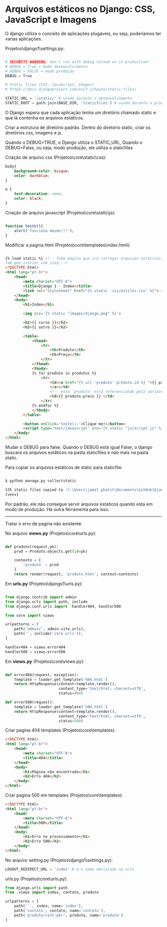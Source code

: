 # Arquivos estáticos no Django: CSS, JavaScript e Imagens

O django utiliza o conceito de aplicações plugáveis, ou seja, poderiamos ter
varias aplicações.

Projetos\django1\settings.py:

```python

# SECURITY WARNING: don't run with debug turned on in production!
# DEBUG = True = modo desenvolvimento
# DEBUG = FALSE = modo produção
DEBUG = True

# Static files (CSS, JavaScript, Images)
# https://docs.djangoproject.com/en/3.1/howto/static-files/

STATIC_URL = '/static/' # usado durante o desenvolvimento
STATIC_ROOT = path.join(BASE_DIR, 'staticfiles') # usado durante a produção.


```

O Django espera que cada aplicação tenha um diretório chamado
static e que lá contenha os arquivos estáticos.

Criar a estrutura de diretório padrão. Dentro do diretório
static, criar os diretórios css, imagens e js.

Quando o DEBUG=TRUE, o Django utiliza o STATIC_URL,
Quando o DEBUG=False, ou seja, modo produção, ele utiliza
o staticfiles

Criação de arquivo css (Projetos\core\static\css):

```css
body{
    background-color: bisque;
    color: darkblue;
}

a {
    text-decoration: none;
    color: black;
}
```

Criação de arquivo javascript (Projetos\core\static\js):

```javascript

function teste(){
    alert('funciona mesmo!!!');
}
```

Modificar a pagina html (Projetos\core\templates\index.html):

```html

{% load static %} <!-- Toda página que irá carregar arquivos estáticos,
tem que iniciar com isso.-->
<!DOCTYPE html>
<html lang="pt-br">
    <head>
        <meta charset="UTF-8">
        <title>Django 1 - Index</title>
        <link rel="stylesheet" href="{% static 'css/estilos.css' %}"> <!--indicação de uso de css-->
    </head>
    <body>
        <h1>Index</h1>

        <img src='{% static "images/django.png" %}'>

        <h2>{{ curso }}</h2>
        <h2>{{ outro }}</h2>

        <table>
            <thead>
                <tr>
                    <th>Produto</th>
                    <th>Preço</th>
                </tr>
            </thead>
            <tbody>
            {% for produto in produtos %}
                <tr>
                    <td><a href="{% url 'produto' produto.id %} ">{{ produto.nome }} 
                    </a></td>
                    <!-- esse 'produto' está referenciando pela variavel nome em urls e pelo nome da função em views/urls-->
                    <td>{{ produto.preco }} </td>
                </tr>
            {% endfor %}
            </tbody>
        </table>

        <button onClick='teste();'>Clique me!</button>
        <script type='text/javascript' src='{% static "js/script.js" %}'> </script>
    </body>
</html>

```

Mudar o DEBUG para false. 
Quando o DEBUG está igual False, o django buscará os arquivos estáticos 
na pasta staticfiles e não mais na pasta static.

Para copiar os arquivos estáticos de static para staticfile:

```bash

$ python manage.py collectstatic

135 static files copied to 'C:\Users\jamal_ghatit\Documents\GitHub\Django_udemy\Section_3_Django_Framework_basico\Projetos\staticfiles'.
(venv) 

```

Por padrão, ele não consegue servir arquivos estaticos quando esta em modo de produção.
Há outra ferramenta para isso.

--------------

Tratar o erro de pagina não existente:

No arquivo **views.py** (Projetos\core\urls.py):

```python

def produto(request,pk):
    prod = Produto.objects.get(id=pk)

    contexto = {
        'produto' : prod
    }
    return render(request, 'produto.html', context=contexto)

```

Em **urls.py** (Projetos\django1\urls.py):

```python

from django.contrib import admin
from django.urls import path, include
from django.conf.urls import  handler404, handler500

from core import views

urlpatterns = [
    path('admin/', admin.site.urls),
    path('', include('core.urls')),
]

handler404 = views.error404
handler500 = views.error500
```

Em **views.py** (Projetos\core\views.py):

```python

def error404(request, exception):
    template = loader.get_template('404.html')
    return HttpResponse(content=template.render(),
                        content_type='text/html; charset=utf8',
                        status=404)

def error500(request):
    template = loader.get_template('500.html')
    return HttpResponse(content=template.render(),
                        content_type='text/html; charset=utf8',
                        status=500)


```

Criar pagina 404 templates (Projetos\core\templates):

```html
<!DOCTYPE html>
<html lang="pt-br">
    <head>
        <meta charset="UTF-8">
        <title>404</title>
    </head>
    <body>
        <h1>Página não encontrada</h1>
        <h2>Erro 404</h2>
    </body>
</html>

```

Criar pagina 500 em templates (Projetos\core\templates):

```html
<!DOCTYPE html>
<html lang="pt-br">
    <head>
        <meta charset="UTF-8">
        <title>500</title>
    </head>
    <body>
        <h1>Erro no processamento</h1>
        <h2>Erro 500</h2>
    </body>
</html>

```

No arquivo setting.py (Projetos\django1\settings.py):

```python
LOGOUT_REDIRECT_URL = 'index' # é o nome declarado na urls

```

urls.py (Projetos\core\urls.py):

```python
from django.urls import path
from .views import index, contato, produto

urlpatterns = [
    path('' , index, name='index'),
    path('contato', contato, name='contato'),
    path('produto/<int:pk>', produto, name='produto') 
]

```